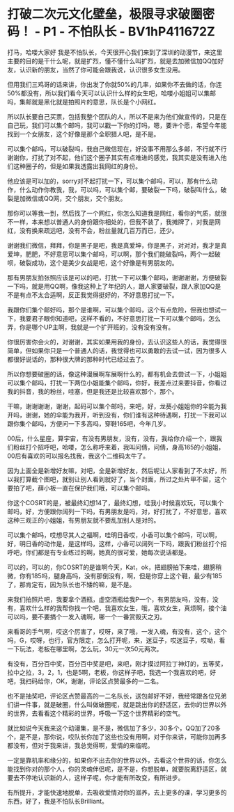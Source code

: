 # 打破二次元文化壁垒，极限寻求破圈密码！ - P1 - 不怕队长 - BV1hP411672Z

打马，哈喽大家好 我是不怕队长，今天很开心我们来到了深圳的动漫节，来这里主要的目的是干什么呢，就是扩烈，懂不懂什么叫扩烈，就是去加微信加QQ加好友，认识新的朋友，当然了你可能会跟我说，认识很多女生没用。

但用我们三鸡哥的话来讲，你出发了你就50%的几率，如果你不去做的话，你连50%都没有，所以我们看今天可以认识什么样的女生吧，哈喽小姐姐可以集邮吗，集邮就是黑化就是拍照片的意思，队长是个小网红。

所以队长要自己买票，包括我整个团队的人，所以不是来为他们做宣传的，只是在自己玩，我们可以集个邮吗，我可以戳一下你的灯吗，嗯，要许个愿，希望今年能找到一个女朋友，这个好像是那个全职猎人吧，是不是。

可以集个邮吗，可以破裂吗，我自己微信现在，好没事不用那么多邮，不行就不行谢谢你，打扰了对不起，他们这个圈子其实有点难进的感觉，我其实是没有进入他们这种圈子的，但是如果我透露出我网红的身份。

他应该是可以加的，sorry对不起打扰一下，可以集个邮吗，可以，那有什么动作，什么动作你教我，我，可以吗，可以集个邮，要破裂一下吗，破裂叫什么，破裂是加微信或QQ网，交个朋友，交个朋友。

那你可以等我一到，然后找了一个网红，你怎么知道我是网红，看你的气质，就很不一样，本来想以普通人的身份跟你相处的，但我不装了，我摊牌了，对我是网红，没有换来疏远吧，没有不会，粉丝量就几百万而已，还少。

谢谢我们微信，拜拜，你是黑子是吧，我是真爱坤，你是黑子，对对对，我才是真爱坤，肥肥，不好意思可以集个邮吗，可以啊，那个我们能破裂吗，两个一起破呗，破裂成功，这个是美少女战是吧，这个好像是有男朋友的。

那有男朋友拍张照应该是可以的吧，打扰一下可以集个邮吗，谢谢谢谢，方便破裂一下吗，就是用QQ啊，像我这种上了年纪的人，跟人家要破裂，跟人家加QQ是不是有点不太合适啊，反正我觉得挺好的，不好意思打扰一下。

我跟你们集个邮好吗，那个是谁啊，可以集个邮吗，这个有点危险，但我也想试一下，我要君子眼你知道吧，这样不看的，不好意思打扰一下可以集个邮吗，怎么弄，你是哪个UP主啊，我就是一个扩开班的，没有没有没有。

你很厉害你会火的，对谢谢，其实如果用我的身份，去认识这些人的话，我觉得很简单，但如果你只是一个普通人的话，我觉得也可以勇敢的去试一试，因为很多人都很好说话的，那种很大牌的那种时代已经过去了。

所以你想要破圈的话，像这种漫展啊车展啊什么的，都有机会去尝试一下，小姐姐可以集个邮吗，打扰一下两位小姐能集个邮吗，你好，我差点过来要抖音，你看过我的抖音，我的粉丝，哇塞，但是我还是比较喜欢那个，那个。

干嘛，谢谢谢谢，谢谢，起码可以集个邮吗，来吧，好，龙葵小姐姐你的伞能为我开吗，谢谢，她的伞能为我开，听到没有，你们谁有这种待遇啊，打扰一下我可以跟你集个邮吗，方便问一下多高吗，穿鞋165吧，今年几岁。

00后，什么星座，算宇宙，有没有男朋友，没有，没有，我给你介绍一个，跟我们粉丝打个招呼吧，哈喽，怎么称呼来着，我叫问倩，问倩，身高165的小姐姐，00后有喜欢的可以报名找我，我这个二维码太牛了。

因为上面全是新增好友嘛，对吧，全是新增好友，然后呢让人家看到了不太好，所以我打算截个图吧，就别让别人看到就好了，当个封面，所过之处片甲不留，这个要拍了吧，薛小板一直在保护我们哦，可以集个邮吗。

你这个COSRT的是，被最终幻想14了，最终幻想，哇我小时候喜欢玩，可以集个邮吗，好，方便跟你阔列一下吗，有男朋友是吗，对，好打扰了，不好意思，喜欢这种三观正的小姐姐，有男朋友就不要乱加别人是对的。

可以集个邮吗，哎想尽其人之福啊，哇明日香哎，小香可以集个邮吗，可以啊，好，明日香的动作是，是这样吗，这样，小香可以阔列一下吗，跟我们粉丝打个招呼吧，你们都是有专业练过的啊，她真的很可爱，她每次说话都是。

可以的，可以的，你COSRT的是谁啊今天，Kat，ok，把翅膀拍下来哇，翅膀稍微，你有185吗，腿身高吗，没有那倒没有，啊，但是你穿上这个鞋，最少有185了，那肯定有，因为队长也不矮的嘛，是不是。

来我们拍照片吧，我要拿个酒瓶，虚空酒瓶给我P一个，有男朋友吗，没有，没有，喜欢什么样的我帮你找一个吧，我喜欢女生，哦，喜欢女生，真烦啊，接个油可以吗，要不要搞个一发入魂啊，哪一个一番赏毁灭之刃。

来看哥的手气啊，哎这个厉害了，哎呀，来了哦，一发入魂，有没有，这个，这个吗，G，哎呀，也行，官方限定，怎么打开呢，来，迷豆子，哎迷豆子，哎呦，看一下玩法，老板在哪里啊，怎么玩，30元一次50元两次。

有没有，百分百中奖，百分百中奖是吧，来吧，刚才摸过阿拉丁神灯的，五等奖，拉中之拉，3，2，1，也是5啊，老板，你这样子吧，我选一个我喜欢的吧，好吧，我扫码给你，OK，谢谢，评论区点赞最多的一二名。

也不是抽奖吧，评论区点赞最高的一二名队长，送包邮好不好，我经常跟各位兄弟们讲一件事，就是破圈，什么叫做破圈呢，就是跳出你的舒适区，去你的世界以外的世界，去看看这个精彩的世界，呼吸一下这个世界精彩的空气。

就比如说今天我来这个动漫集，是不是，微信加了多少，30多个，QQ加了20多个，是不是，那你说，哎队长你加了这些也没有用啊，对于你来讲，可能你加再多都没有，但对于我来讲，我总觉得啊，爱情的来临呢。

一定是靠机率和缘分的，如果你不出去你的世界以外，去看这个世界的话，你怎么能找到你对的那个人，你的灵魂伴侣呢，是不是，你想脱单，就要脱离舒适区，就要去不停地认识新的人，这样子呢，你才能有所改变，有所进步。

有所提升，才能快速地脱单，去吸收爱情对你的滋养，去上更多的课，学习更多的东西，好了，我是不怕队长Brilliant。